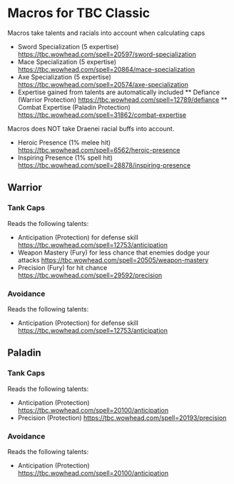 # Macros for TBC Classic
Macros take talents and racials into account when calculating caps
* Sword Specialization (5 expertise) https://tbc.wowhead.com/spell=20597/sword-specialization
* Mace Specialization (5 expertise) https://tbc.wowhead.com/spell=20864/mace-specialization
* Axe Specialization (5 expertise) https://tbc.wowhead.com/spell=20574/axe-specialization
* Expertise gained from talents are automatically included
** Defiance (Warrior Protection) https://tbc.wowhead.com/spell=12789/defiance
** Combat Expertise (Paladin Protection) https://tbc.wowhead.com/spell=31862/combat-expertise

Macros does NOT take Draenei racial buffs into account.
* Heroic Presence (1% melee hit) https://tbc.wowhead.com/spell=6562/heroic-presence
* Inspiring Presence (1% spell hit) https://tbc.wowhead.com/spell=28878/inspiring-presence

## Warrior
### Tank Caps
Reads the following talents:
* Anticipation (Protection) for defense skill https://tbc.wowhead.com/spell=12753/anticipation
* Weapon Mastery (Fury) for less chance that enemies dodge your attacks https://tbc.wowhead.com/spell=20505/weapon-mastery
* Precision (Fury) for hit chance https://tbc.wowhead.com/spell=29592/precision

### Avoidance
Reads the following talents:
* Anticipation (Protection) for defense skill https://tbc.wowhead.com/spell=12753/anticipation

## Paladin
### Tank Caps
Reads the following talents:
* Anticipation (Protection) https://tbc.wowhead.com/spell=20100/anticipation
* Precision (Protection) https://tbc.wowhead.com/spell=20193/precision

### Avoidance
Reads the following talents:
* Anticipation (Protection) https://tbc.wowhead.com/spell=20100/anticipation

